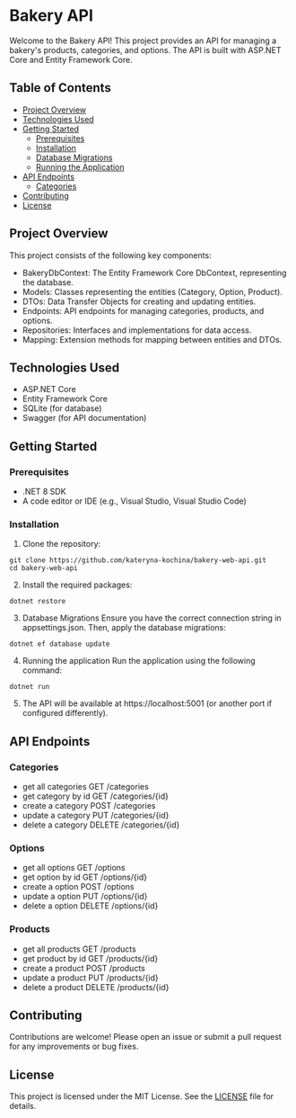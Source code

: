 # Bakery API

Welcome to the Bakery API! This project provides an API for managing a bakery's products, categories, and options. The API is built with ASP.NET Core and Entity Framework Core.

## Table of Contents

- [Project Overview](#project-overview)
- [Technologies Used](#technologies-used)
- [Getting Started](#getting-started)
  - [Prerequisites](#prerequisites)
  - [Installation](#installation)
  - [Database Migrations](#database-migrations)
  - [Running the Application](#running-the-application)
- [API Endpoints](#api-endpoints)
  - [Categories](#categories)
- [Contributing](#contributing)
- [License](#license)

## Project Overview

This project consists of the following key components:

- BakeryDbContext: The Entity Framework Core DbContext, representing the database.
- Models: Classes representing the entities (Category, Option, Product).
- DTOs: Data Transfer Objects for creating and updating entities.
- Endpoints: API endpoints for managing categories, products, and options.
- Repositories: Interfaces and implementations for data access.
- Mapping: Extension methods for mapping between entities and DTOs.

## Technologies Used

- ASP.NET Core
- Entity Framework Core
- SQLite (for database)
- Swagger (for API documentation)

## Getting Started

### Prerequisites
- .NET 8 SDK
- A code editor or IDE (e.g., Visual Studio, Visual Studio Code)

### Installation
1. Clone the repository:
```
git clone https://github.com/kateryna-kochina/bakery-web-api.git
cd bakery-web-api
```
2. Install the required packages:
```
dotnet restore
```
3. Database Migrations
Ensure you have the correct connection string in appsettings.json. Then, apply the database migrations:
```
dotnet ef database update
```
4. Running the application
Run the application using the following command:
```
dotnet run
```
5. The API will be available at https://localhost:5001 (or another port if configured differently).

## API Endpoints

### Categories
- get all categories GET /categories
- get category by id GET /categories/{id}
- create a category POST /categories
- update a category PUT /categories/{id}
- delete a category DELETE /categories/{id}

### Options
- get all options GET /options
- get option by id GET /options/{id}
- create a option POST /options
- update a option PUT /options/{id}
- delete a option DELETE /options/{id}

### Products
- get all products GET /products
- get product by id GET /products/{id}
- create a product POST /products
- update a product PUT /products/{id}
- delete a product DELETE /products/{id}

## Contributing

Contributions are welcome! Please open an issue or submit a pull request for any improvements or bug fixes.

## License

This project is licensed under the MIT License. See the [LICENSE](LICENSE) file for details.